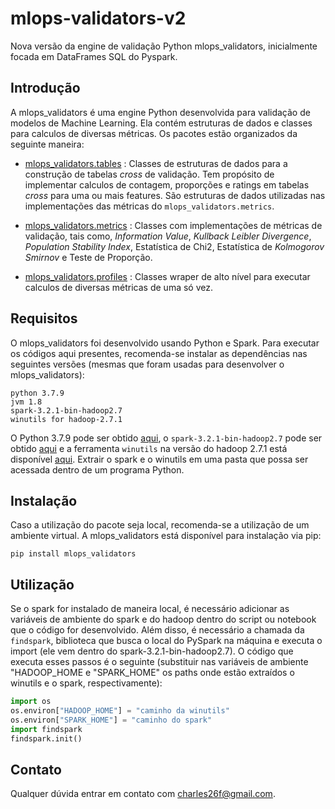 # mlops-validators-v2

Nova versão da engine de validação Python mlops_validators, inicialmente focada em DataFrames SQL do Pyspark.

## Introdução

A mlops_validators é uma engine Python desenvolvida para validação de modelos de Machine Learning. Ela contém estruturas de dados e classes para calculos de diversas métricas. Os pacotes estão organizados da seguinte maneira: 

* [mlops_validators.tables](mlops_validators/tables/) : Classes de estruturas de dados para a construção de tabelas *cross* de validação. Tem propósito de implementar calculos de contagem, proporções e ratings em tabelas *cross* para uma ou mais features. São estruturas de dados utilizadas nas implementações das métricas do `mlops_validators.metrics`. 

* [mlops_validators.metrics](mlops_validators/metrics/) : Classes com implementações de métricas de validação, tais como, *Information Value*, *Kullback Leibler Divergence*, *Population Stability Index*, Estatística de Chi2, Estatística de *Kolmogorov Smirnov* e Teste de Proporção.

* [mlops_validators.profiles](mlops_validators/profiles/) : Classes wraper de alto nível para executar calculos de diversas métricas de uma só vez.

## Requisitos

O mlops_validators foi desenvolvido usando Python e Spark. Para executar os códigos aqui presentes, recomenda-se instalar as dependências nas seguintes versões (mesmas que foram usadas para desenvolver o mlops_validators): 

```
python 3.7.9
jvm 1.8
spark-3.2.1-bin-hadoop2.7
winutils for hadoop-2.7.1
```
O Python 3.7.9 pode ser obtido [aqui](https://www.python.org/downloads/release/python-379/), o `spark-3.2.1-bin-hadoop2.7` pode ser obtido [aqui](https://archive.apache.org/dist/spark/spark-3.2.1/spark-3.2.1-bin-hadoop2.7.tgz) e a ferramenta `winutils` na versão do hadoop 2.7.1 está disponível [aqui](https://github.com/steveloughran/winutils). Extrair o spark e o winutils em uma pasta que possa ser acessada dentro de um programa Python.

## Instalação

Caso a utilização do pacote seja local, recomenda-se a utilização de um ambiente virtual. A mlops_validators está disponível para instalação via pip:

```
pip install mlops_validators
```

## Utilização

Se o spark for instalado de maneira local, é necessário adicionar as variáveis de ambiente do spark e do hadoop dentro do script ou notebook que o código for desenvolvido. Além disso, é necessário a chamada da `findspark`, biblioteca que busca o local do PySpark na máquina e executa o import (ele vem dentro do spark-3.2.1-bin-hadoop2.7). O código que executa esses passos é o seguinte (substituir nas variáveis de ambiente "HADOOP_HOME e "SPARK_HOME" os paths onde estão extraídos o winutils e o spark, respectivamente):

```python
import os
os.environ["HADOOP_HOME"] = "caminho da winutils"
os.environ["SPARK_HOME"] = "caminho do spark"
import findspark 
findspark.init()
```

## Contato
Qualquer dúvida entrar em contato com charles26f@gmail.com.